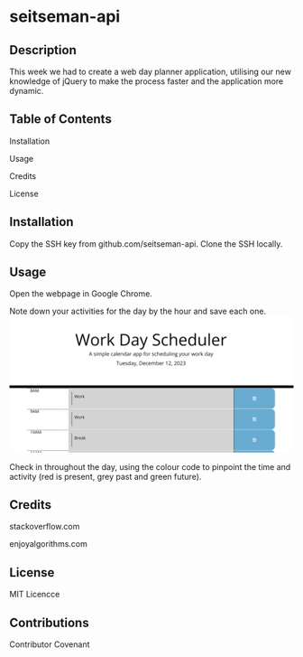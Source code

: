 # seitseman-api

## Description
This week we had to create a web day planner application, utilising our new knowledge of jQuery to make the process faster and the application more dynamic.

## Table of Contents
Installation

Usage

Credits

License

## Installation
Copy the SSH key from github.com/seitseman-api. Clone the SSH locally.

## Usage
Open the webpage in Google Chrome.

Note down your activities for the day by the hour and save each one.
![image](https://github.com/oliverstamper/seitseman-api/blob/9a3ce7fe0c99aa05bf02f2d5dd4c3ced2c407348/Screenshot%202023-12-12%20122713.png)


Check in throughout the day, using the colour code to pinpoint the time and activity (red is present, grey past and green future).


## Credits
stackoverflow.com

enjoyalgorithms.com

## License
MIT Licencce

## Contributions
Contributor Covenant
